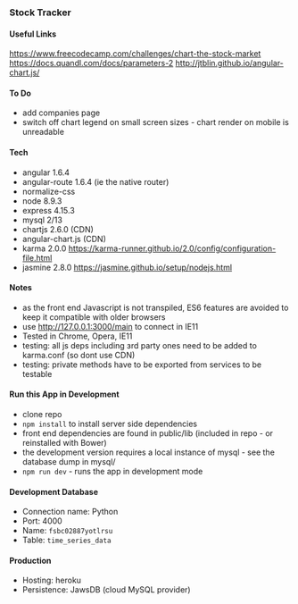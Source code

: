 ### Stock Tracker

#### Useful Links 
https://www.freecodecamp.com/challenges/chart-the-stock-market   
https://docs.quandl.com/docs/parameters-2 
http://jtblin.github.io/angular-chart.js/ 

#### To Do  
- add companies page
- switch off chart legend on small screen sizes - chart render on mobile is unreadable


#### Tech 
- angular 1.6.4
- angular-route 1.6.4 (ie the native router)
- normalize-css 
- node 8.9.3 
- express 4.15.3
- mysql 2/13
- chartjs 2.6.0 (CDN)
- angular-chart.js (CDN) 
- karma 2.0.0 https://karma-runner.github.io/2.0/config/configuration-file.html 
- jasmine 2.8.0 https://jasmine.github.io/setup/nodejs.html 

#### Notes 
- as the front end Javascript is not transpiled, ES6 features are avoided to keep it compatible with older browsers
- use http://127.0.0.1:3000/main to connect in IE11
- Tested in Chrome, Opera, IE11
- testing: all js deps includinɡ ɜrd party ones need to be added to karma.conf (so dont use CDN)
- testing: private methods have to be exported from services to be testable

#### Run this App in Development
- clone repo 
- `npm install` to install server side dependencies
- front end dependencies are found in public/lib (included in repo - or reinstalled with Bower)
- the development version requires a local instance of mysql - see the database dump in mysql/
- `npm run dev` - runs the app in development mode

#### Development Database 
- Connection name: Python 
- Port: 4000
- Name: `fsbc02887yotlrsu`
- Table: `time_series_data`

#### Production 
- Hosting: heroku 
- Persistence: JawsDB (cloud MySQL provider)

 

